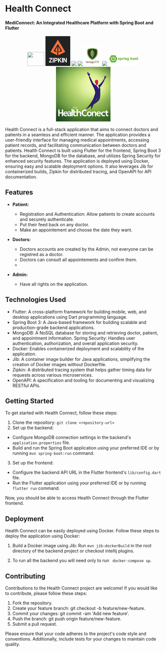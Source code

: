# Health Connect
#### MediConnect: An Integrated Healthcare Platform with Spring Boot and Flutter
<div align="center">
<img  height="45" width="55"  src="./tools-icons/vault-icon.png">
<img  width="80" src="./images/zipkin.png">
<img  width="80" src="./images/Docker-Logo-2013.png">
<img  width="80" src="./images/docker-compose-logo.jpg">
<img  width="55" src="./images/mongodb.png">
<img  width="55" src="./images/zipkin-logo.png">
<img  width="100" src="./images/springboot.png">
</div>
<div align="center" >
 <img  width="35%" src="./images/logo.png">
</div>
<p>Health Connect is a full-stack application that aims to connect doctors and patients in a seamless and efficient manner. The application provides a user-friendly interface for managing medical appointments, accessing patient records, and facilitating communication between doctors and patients. Health Connect is built using Flutter for the frontend, Spring Boot 3 for the backend, MongoDB for the database, and utilizes Spring Security for enhanced security features. The application is deployed using Docker, ensuring easy and scalable deployment options. It also leverages Jib for containerized builds, Zipkin for distributed tracing, and OpenAPI for API documentation.
</p>


## Features
* <b>Patient:</b> 
  * Registration and Authentication: Allow patients to create accounts and securely authenticate.
  * Put their feed back on any doctor.
  * Make an appointement and choose the date they want.
     
* <b>Doctors:</b> 
  * Doctors accounts are created by the Admin, not everyone can be registred as a doctor.
  * Doctors can consult all appointements and confirm them.
  * 
* <b>Admin:</b> 
  * Have all rights on the application.

## Technologies Used
* Flutter: A cross-platform framework for building mobile, web, and desktop applications using Dart programming language.
* Spring Boot 3: A Java-based framework for building scalable and production-grade backend applications.
* MongoDB: A NoSQL database for storing and retrieving doctor, patient, and appointment information.
Spring Security: Handles user authentication, authorization, and overall application security.
* Docker: Enables containerized deployment and scalability of the application.
* Jib: A container image builder for Java applications, simplifying the creation of Docker images without Dockerfile.
* Zipkin: A distributed tracing system that helps gather timing data for requests across various microservices.
* OpenAPI: A specification and tooling for documenting and visualizing RESTful APIs.

## Getting Started
<p>To get started with Health Connect, follow these steps:</p>


1. Clone the repository: `git clone <repository-url> `
2. Set up the backend: 
* Configure MongoDB connection settings in the backend's `application.properties` file.
* Build and run the Spring Boot application using your preferred IDE or by running `mvn spring-boot:run` command.
3. Set up the frontend:
* Configure the backend API URL in the Flutter frontend's `lib/config.dart` file.
* Run the Flutter application using your preferred IDE or by running `flutter run` command.


<p>Now, you should be able to access Health Connect through the Flutter frontend.</p>


## Deployment
<p>Health Connect can be easily deployed using Docker. Follow these steps to deploy the application using Docker:</p>

1. Build a Docker image using Jib: Run `mvn jib:dockerBuild` in the root directory of the backend project or checkout intellij plugins.

2. To run all the backend you will need only to run ` docker-compose up`.


## Contributing
Contributions to the Health Connect project are welcome! If you would like to contribute, please follow these steps:

1. Fork the repository.
2. Create your feature branch: git checkout -b feature/new-feature.
3. Commit your changes: git commit -am 'Add new feature'.
4. Push the branch: git push origin feature/new-feature.
5. Submit a pull request.

Please ensure that your code adheres to the project's code style and conventions. Additionally, include tests for your changes to maintain code quality.

